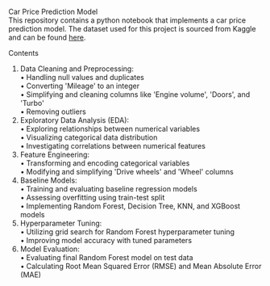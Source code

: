 Car Price Prediction Model <br>
This repository contains a python notebook that implements a car price prediction model. The dataset used for this project is sourced from Kaggle and can be found [here](https://www.kaggle.com/datasets/deepcontractor/car-price-prediction-challenge).

Contents
1.	Data Cleaning and Preprocessing:<br>
  •	Handling null values and duplicates <br>
  •	Converting 'Mileage' to an integer <br>
  •	Simplifying and cleaning columns like 'Engine volume', 'Doors', and 'Turbo' <br>
  •	Removing outliers <br>
2.	Exploratory Data Analysis (EDA): <br>
  •	Exploring relationships between numerical variables <br>
  •	Visualizing categorical data distribution <br>
  •	Investigating correlations between numerical features <br>
3.	Feature Engineering: <br>
  •	Transforming and encoding categorical variables <br>
  •	Modifying and simplifying 'Drive wheels' and 'Wheel' columns <br>
4.	Baseline Models: <br>
  •	Training and evaluating baseline regression models <br>
  •	Assessing overfitting using train-test split <br>
  •	Implementing Random Forest, Decision Tree, KNN, and XGBoost models <br>
5.	Hyperparameter Tuning: <br>
  •	Utilizing grid search for Random Forest hyperparameter tuning <br>
  •	Improving model accuracy with tuned parameters <br>
6.	Model Evaluation: <br>
  •	Evaluating final Random Forest model on test data <br>
  •	Calculating Root Mean Squared Error (RMSE) and Mean Absolute Error (MAE) <br>
